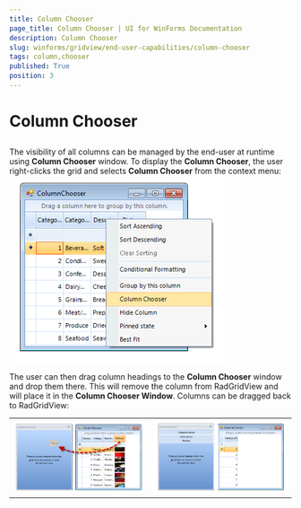 ```yaml
---
title: Column Chooser
page_title: Column Chooser | UI for WinForms Documentation
description: Column Chooser
slug: winforms/gridview/end-user-capabilities/column-chooser
tags: column,chooser
published: True
position: 3
---
```


# Column Chooser



## 

The visibility of all columns can be managed by the end-user at runtime using __Column Chooser__ window. To display the __Column Chooser__, the user right-clicks the grid and selects __Column Chooser__ from the context menu:<br>![](images/gridview-end-user-capabilities-column-chooser1.png)

The user can then drag column headings to the __Column Chooser__ window and drop them there. This will remove the column from RadGridView and will place it in the __Column Chooser Window__. Columns can be dragged back to RadGridView:

| | |
| ------ | ------ |
| ![](images/gridview-end-user-capabilities-column-chooser2.png) | ![](images/gridview-end-user-capabilities-column-chooser3.png) |
